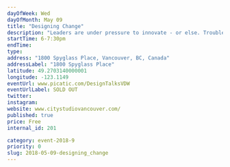 ```yaml
---
dayOfWeek: Wed
dayOfMonth: May 09
title: "Designing Change"
description: "Leaders are under pressure to innovate - or else. Trouble is, most never learned how. <br> <br> Moura Quayle and Denise Withers bridge this critical gap with their books, Designed Leadership and Story Design: The Creative Way to Innovate. <br> <br> In this open discussion, Moura and Denise will talk briefly about the foundational concepts behind their books and decades of design practice, then invite participants to to share insights and experiences for designing change."
startTime: 6-7:30pm
endTime: 
type: 
address: "1800 Spyglass Place, Vancouver, BC, Canada"
addressLabel: "1800 Spyglass Place"
latitude: 49.2703140000001
longitude: -123.1149
eventUrl: www.picatic.com/DesignTalksVDW
eventUrlLabel: SOLD OUT 
twitter: 
instagram: 
website: www.citystudiovancouver.com/
published: true
price: Free
internal_id: 201

category: event-2018-9
priority: 0
slug: 2018-05-09-designing_change
---
```

